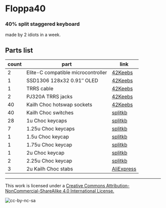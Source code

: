 # Floppa40

### 40% split staggered keyboard
  made by 2 idiots in a week.
## Parts list

|count|part|link|
|-|-|-|
|2|Elite-C compatible microcontroller|[42Keebs](https://42keebs.eu/shop/parts/controllers/frood-rp2040-pro-micro-controller/)|
|1|SSD1306 128x32 0.91″ OLED|[42Keebs](https://42keebs.eu/shop/parts/oled-display-0-91-128x32/)|
|1|TRRS cable|[42Keebs](https://42keebs.eu/shop/parts/plain-braided-metal-trrs-cable/)|
|2|PJ320A TRRS jacks|[42Keebs](https://42keebs.eu/shop/parts/components/pj-320a-trrs-socket/)|
|40|Kailh Choc hotswap sockets|[42Keebs](https://42keebs.eu/shop/parts/kailh-choc-hot-swap-sockets/#tab-description)|
|40|Kailh Choc switches|[splitkb](https://splitkb.com/collections/switches-and-keycaps/products/kailh-low-profile-choc-switches)|
|28|1u Choc keycaps|[splitkb](https://splitkb.com/products/moergo-pom-mbk-profile-keycaps)|
|7|1.25u Choc keycaps|[splitkb](https://splitkb.com/products/moergo-pom-mbk-profile-keycaps)|
|1|1.5u Choc keycap|[splitkb](https://splitkb.com/products/moergo-pom-mbk-profile-keycaps)|
|1|1.75u Choc keycap|[splitkb](https://splitkb.com/products/moergo-pom-mbk-profile-keycaps)|
|1|2u Choc keycap|[splitkb](https://splitkb.com/products/moergo-pom-mbk-profile-keycaps)|
|2|2.25u Choc keycap|[splitkb](https://splitkb.com/products/moergo-pom-mbk-profile-keycaps)|
|3|2u Kailh Choc stabs|[AliExpress](https://www.aliexpress.com/item/33039182740.html)|

---
This work is licensed under a [Creative Commons Attribution-NonCommercial-ShareAlike 4.0 International License.](https://creativecommons.org/licenses/by-nc-sa/4.0/)

![cc-by-nc-sa](https://i.creativecommons.org/l/by-nc-sa/4.0/88x31.png)
